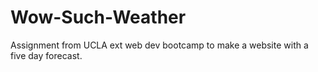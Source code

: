 # Wow-Such-Weather
Assignment from UCLA ext web dev bootcamp to make a website with a five day forecast.
